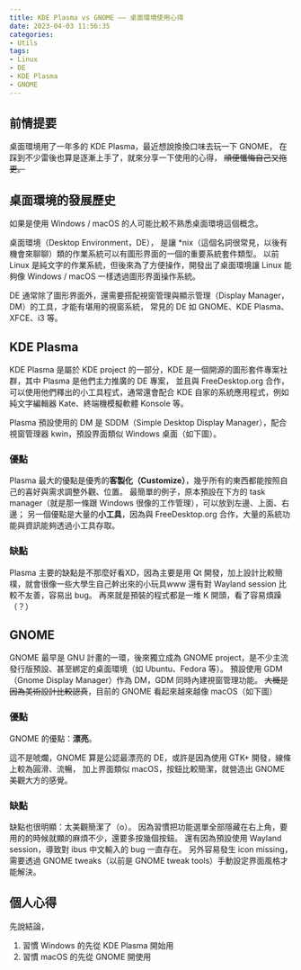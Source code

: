 ```yaml
---
title: KDE Plasma vs GNOME —— 桌面環境使用心得
date: 2023-04-03 11:56:35
categories:
- Utils
tags:
- Linux
- DE
- KDE Plasma
- GNOME
---
```

## 前情提要
桌面環境用了一年多的 KDE Plasma，最近想說換換口味去玩一下 GNOME，
在踩到不少雷後也算是逐漸上手了，就來分享一下使用的心得，
~~順便懺悔自己又拖更。~~

## 桌面環境的發展歷史
如果是使用 Windows / macOS 的人可能比較不熟悉桌面環境這個概念。

桌面環境（Desktop Environment，DE），
是讓 *nix（這個名詞很常見，以後有機會來聊聊）類的作業系統可以有圖形界面的一個的重要系統套件類型。
以前 Linux 是純文字的作業系統，但後來為了方便操作，開發出了桌面環境讓 Linux 能夠像 Windows / macOS 一樣透過圖形界面操作系統。

DE 通常除了圖形界面外，還需要搭配視窗管理與顯示管理（Display Manager，DM）的工具，才能有堪用的視窗系統，
常見的 DE 如 GNOME、KDE Plasma、XFCE、i3 等。

## KDE Plasma
KDE Plasma 是屬於 KDE project 的一部分，KDE 是一個開源的圖形套件專案社群，其中 Plasma 是他們主力推廣的 DE 專案，
並且與 FreeDesktop.org 合作，可以使用他們釋出的小工具程式，通常還會配合 KDE 自家的系統應用程式，例如純文字編輯器 Kate、終端機模擬軟體 Konsole 等。

Plasma 預設使用的 DM 是 SDDM（Simple Desktop Display Manager），配合視窗管理器 kwin，預設界面類似 Windows 桌面（如下圖）。

### 優點
Plasma 最大的優點是優秀的**客製化（Customize）**，幾乎所有的東西都能按照自己的喜好與需求調整外觀、位置。
最簡單的例子，原本預設在下方的 task manager（就是那一條跟 Windows 很像的工作管理），可以放到左邊、上面、右邊；
另一個優點是大量的**小工具**，因為與 FreeDesktop.org 合作，大量的系統功能與資訊能夠透過小工具存取。

### 缺點
Plasma 主要的缺點是不那麼好看XD，因為主要是用 Qt 開發，加上設計比較簡樸，就會很像一些大學生自己幹出來的小玩具www
還有對 Wayland session 比較不友善，容易出 bug。
再來就是預裝的程式都是一堆 K 開頭，看了容易煩躁（？）

## GNOME
GNOME 最早是 GNU 計畫的一環，後來獨立成為 GNOME project，是不少主流發行版預設、甚至綁定的桌面環境（如 Ubuntu、Fedora 等）。
預設使用 GDM（Gnome Display Manager）作為 DM，GDM 同時內建視窗管理功能。
~~大概是因為美術設計比較認真~~，目前的 GNOME 看起來越來越像 macOS（如下圖）

### 優點
GNOME 的優點：**漂亮**。

這不是唬爛，GNOME 算是公認最漂亮的 DE，或許是因為使用 GTK+ 開發，線條上較為圓滑、流暢，
加上界面類似 macOS，按鈕比較簡潔，就營造出 GNOME 美觀大方的感覺。

### 缺點
缺點也很明顯：太美觀簡潔了（o）。
因為習慣把功能選單全部隱藏在右上角，要用的的時候就顯的麻煩不少，還要多按幾個按鈕。
還有因為預設使用 Wayland session，導致對 ibus 中文輸入的 bug 一直存在。
另外容易發生 icon missing，需要透過 GNOME tweaks（以前是 GNOME tweak tools）手動設定界面風格才能解決。

## 個人心得
先說結論，
1. 習慣 Windows 的先從 KDE Plasma 開始用
2. 習慣 macOS 的先從 GNOME 開使用

